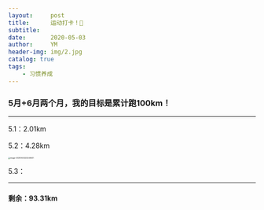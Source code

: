 ```yaml
---
layout:     post
title:      运动打卡！💪
subtitle:   
date:       2020-05-03
author:     YM
header-img: img/2.jpg
catalog: true
tags:
    - 习惯养成
---
```


### 5月+6月两个月，我的目标是累计跑100km！

------

5.1：2.01km

5.2：4.28km

<img src="https://testxiaoming.oss-cn-shanghai.aliyuncs.com/img/image-20200503222246341.png" alt="image-20200503222246341" style="zoom: 25%;" />


5.3：

------



#### 剩余：93.31km
